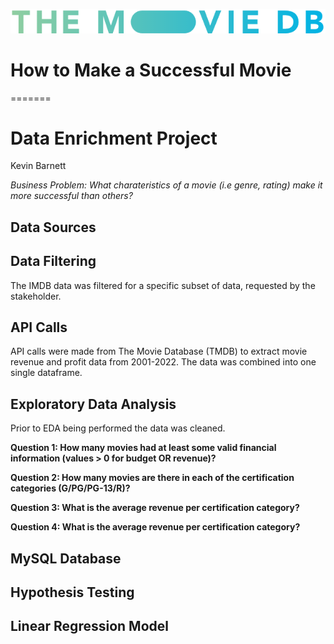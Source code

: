 ![tmdb_logo](https://github.com/kevinbrnett/How-to-Make-a-Successful-Movie/blob/main/Images/tmdb_logo.png)

# How to Make a Successful Movie
 
=======
# Data Enrichment Project
Kevin Barnett

*Business Problem: What charateristics of a movie (i.e genre, rating) make it more successful than others?*

## Data Sources

## Data Filtering
The IMDB data was filtered for a specific subset of data, requested by the stakeholder.


## API Calls
API calls were made from The Movie Database (TMDB) to extract movie revenue and profit data from 2001-2022. The data was combined into one single dataframe.

## Exploratory Data Analysis
Prior to EDA being performed the data was cleaned.

**Question 1: How many movies had at least some valid financial information (values > 0 for budget OR revenue)?**

**Question 2: How many movies are there in each of the certification categories (G/PG/PG-13/R)?**

**Question 3: What is the average revenue per certification category?**

**Question 4: What is the average revenue per certification category?**

## MySQL Database

## Hypothesis Testing

## Linear Regression Model

